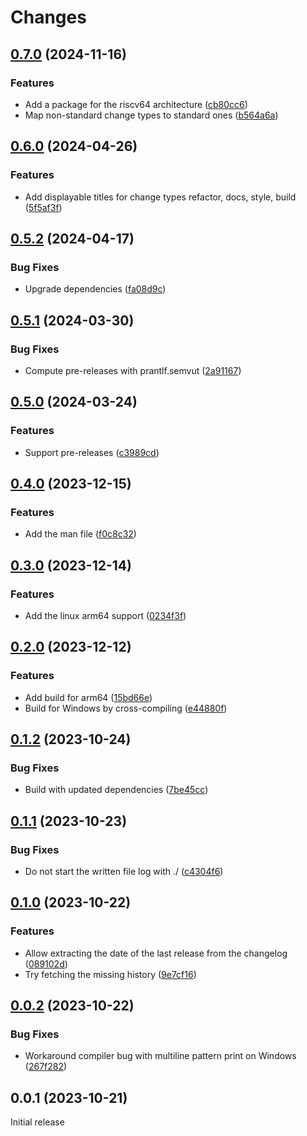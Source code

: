 # Changes

## [0.7.0](https://github.com/prantlf/v-newchanges/compare/v0.6.0...v0.7.0) (2024-11-16)

### Features

* Add a package for the riscv64 architecture ([cb80cc6](https://github.com/prantlf/v-newchanges/commit/cb80cc602baa15e9cb17b612a404fa184440336b))
* Map non-standard change types to standard ones ([b564a6a](https://github.com/prantlf/v-newchanges/commit/b564a6aad41d017c2f654469e834a2ce75915f9f))

## [0.6.0](https://github.com/prantlf/v-newchanges/compare/v0.5.2...v0.6.0) (2024-04-26)

### Features

* Add displayable titles for change types refactor, docs, style, build ([5f5af3f](https://github.com/prantlf/v-newchanges/commit/5f5af3fd1e85fa7d872174ad46cbc115fabd2718))

## [0.5.2](https://github.com/prantlf/v-newchanges/compare/v0.5.1...v0.5.2) (2024-04-17)

### Bug Fixes

* Upgrade dependencies ([fa08d9c](https://github.com/prantlf/v-newchanges/commit/fa08d9c3ec93a248550c11948909c9323869e325))

## [0.5.1](https://github.com/prantlf/v-newchanges/compare/v0.5.0...v0.5.1) (2024-03-30)

### Bug Fixes

* Compute pre-releases with prantlf.semvut ([2a91167](https://github.com/prantlf/v-newchanges/commit/2a9116789f936fa0f36277696c3c9e86e6fc2d1a))

## [0.5.0](https://github.com/prantlf/v-newchanges/compare/v0.4.0...v0.5.0) (2024-03-24)

### Features

* Support pre-releases ([c3989cd](https://github.com/prantlf/v-newchanges/commit/c3989cd6a9e6588fa817c1f8f912d8e0e4ad86d8))

## [0.4.0](https://github.com/prantlf/v-newchanges/compare/v0.3.0...v0.4.0) (2023-12-15)

### Features

* Add the man file ([f0c8c32](https://github.com/prantlf/v-newchanges/commit/f0c8c32c871b9a46a1d68c3c8078a4abca9135f1))

## [0.3.0](https://github.com/prantlf/v-newchanges/compare/v0.2.0...v0.3.0) (2023-12-14)

### Features

* Add the linux arm64 support ([0234f3f](https://github.com/prantlf/v-newchanges/commit/0234f3f3f54cf910dc9c9d3013929e4ce308d26c))

## [0.2.0](https://github.com/prantlf/v-newchanges/compare/v0.1.2...v0.2.0) (2023-12-12)

### Features

* Add build for arm64 ([15bd66e](https://github.com/prantlf/v-newchanges/commit/15bd66e8b49fef5ae086b175bc27f49ee89ab896))
* Build for Windows by cross-compiling ([e44880f](https://github.com/prantlf/v-newchanges/commit/e44880f8ee4defe22e23651f8c542d828693b7f9))

## [0.1.2](https://github.com/prantlf/v-newchanges/compare/v0.1.1...v0.1.2) (2023-10-24)

### Bug Fixes

* Build with updated dependencies ([7be45cc](https://github.com/prantlf/v-newchanges/commit/7be45cc933d453c8ab472b8022f3f24d8172c8b7))

## [0.1.1](https://github.com/prantlf/v-newchanges/compare/v0.1.0...v0.1.1) (2023-10-23)

### Bug Fixes

* Do not start the written file log with ./ ([c4304f6](https://github.com/prantlf/v-newchanges/commit/c4304f687d84f7ed56d895b2dacf6950c8c0be69))

## [0.1.0](https://github.com/prantlf/v-newchanges/compare/v0.0.2...v0.1.0) (2023-10-22)

### Features

* Allow extracting the date of the last release from the changelog ([089102d](https://github.com/prantlf/v-newchanges/commit/089102d9e83815d2f806640426369ad368292ab9))
* Try fetching the missing history ([9e7cf16](https://github.com/prantlf/v-newchanges/commit/9e7cf16993725b7994d664d3be4dae9ebc68fd2f))

## [0.0.2](https://github.com/prantlf/v-newchanges/compare/v0.0.1...v0.0.2) (2023-10-22)

### Bug Fixes

* Workaround compiler bug with multiline pattern print on Windows ([267f282](https://github.com/prantlf/v-newchanges/commit/267f2828e3506024b6e715548116be92d2579bd2))

## 0.0.1 (2023-10-21)

Initial release
